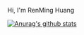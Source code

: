 Hi, I'm RenMing Huang

[![Anurag's github stats](https://github-readme-stats.vercel.app/api?username=RenMing-Huang)](https://github.com/anuraghazra/github-readme-stats)

